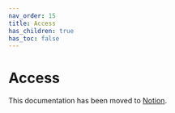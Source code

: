 ```yaml
---
nav_order: 15
title: Access
has_children: true
has_toc: false
---
```

# Access

This documentation has been moved to [Notion](https://www.notion.so/Getting-Access-6bbb60f684934b45a7c3c7985cee428d).
